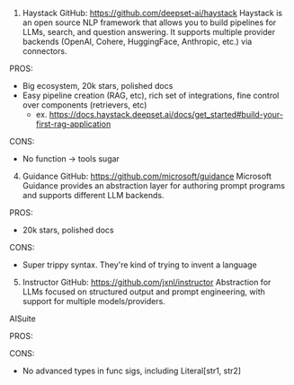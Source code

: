 1. Haystack
GitHub: https://github.com/deepset-ai/haystack
Haystack is an open source NLP framework that allows you to build pipelines for LLMs, search, and question answering. It supports multiple provider backends (OpenAI, Cohere, HuggingFace, Anthropic, etc.) via connectors.

PROS:
* Big ecosystem, 20k stars, polished docs
* Easy pipeline creation (RAG, etc), rich set of integrations, fine control over components (retrievers, etc)
    * ex. https://docs.haystack.deepset.ai/docs/get_started#build-your-first-rag-application

CONS:
* No function -> tools sugar

4. Guidance
GitHub: https://github.com/microsoft/guidance
Microsoft Guidance provides an abstraction layer for authoring prompt programs and supports different LLM backends.

PROS:
* 20k stars, polished docs

CONS:
* Super trippy syntax. They're kind of trying to invent a language

5. Instructor
GitHub: https://github.com/jxnl/instructor
Abstraction for LLMs focused on structured output and prompt engineering, with support for multiple models/providers.

AISuite

PROS:

CONS:
* No advanced types in func sigs, including Literal[str1, str2]
